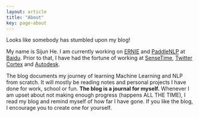 ```yaml
---
layout: article
title: "About"
key: page-about
---
```


Looks like somebody has stumbled upon my blog!

My name is Sijun He. I am currently working on [ERNIE](https://en.wikipedia.org/wiki/Ernie_Bot) and [PaddleNLP](https://github.com/PaddlePaddle/PaddleNLP) at [Baidu](https://baidu.com/). Prior to that, I have had the fortune of working at [SenseTime](https://www.sensetime.com/en), [Twitter Cortex](https://cortex.twitter.com/en.html) and [Autodesk](http://www.autodesk.com/).

The blog documents my journey of learning Machine Learning and NLP from scratch. It will mostly be reading notes and personal projects I have done for work, school or fun. **The blog is a journal for myself.** Whenever I am upset about not making enough progress (happens ALL THE TIME), I read my blog and remind myself of how far I have gone. If you like the blog, I encourage you to create one for yourself.